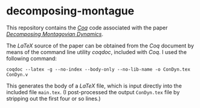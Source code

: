# decomposing-montague

This repository contains the [*Coq*](https://coq.inria.fr/) code associated with the paper [_Decomposing Montagovian Dynamics_](http://home.uchicago.edu/~gkobele/files/Kobele16DecomposingMontague.pdf).

The *LaTeX* source of the paper can be obtained from the *Coq* document by means of the command line utility *coqdoc*, included with *Coq*.  I used the following command:

`coqdoc --latex -g --no-index --body-only --no-lib-name -o ConDyn.tex ConDyn.v`

This generates the body of a *LaTeX* file, which is input directly into the included file `main.tex`.  (I post-processed the output `ConDyn.tex` file by stripping out the first four or so lines.)

